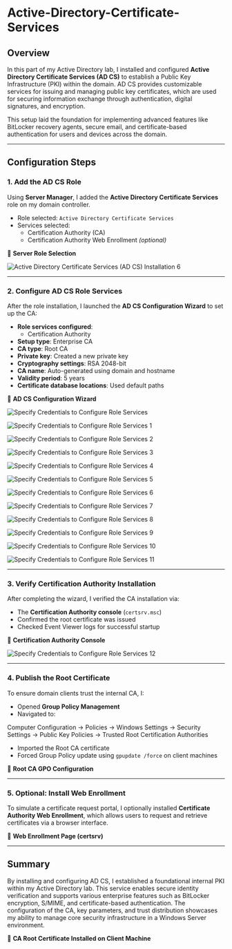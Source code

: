 # Active-Directory-Certificate-Services

## Overview

In this part of my Active Directory lab, I installed and configured **Active Directory Certificate Services (AD CS)** to establish a Public Key Infrastructure (PKI) within the domain. AD CS provides customizable services for issuing and managing public key certificates, which are used for securing information exchange through authentication, digital signatures, and encryption.

This setup laid the foundation for implementing advanced features like BitLocker recovery agents, secure email, and certificate-based authentication for users and devices across the domain.

---

## Configuration Steps

### 1. Add the AD CS Role

Using **Server Manager**, I added the **Active Directory Certificate Services** role on my domain controller.

- Role selected: `Active Directory Certificate Services`
- Services selected:
  - Certification Authority (CA)
  - Certification Authority Web Enrollment *(optional)*

📸 **Server Role Selection**

![Active Directory Certificate Services (AD CS) Installation 6](https://github.com/user-attachments/assets/f956db8a-1a5e-4775-a8ef-7c98dcd4049e)

---

### 2. Configure AD CS Role Services

After the role installation, I launched the **AD CS Configuration Wizard** to set up the CA:

- **Role services configured**:
  - Certification Authority
- **Setup type**: Enterprise CA
- **CA type**: Root CA
- **Private key**: Created a new private key
- **Cryptography settings**: RSA 2048-bit
- **CA name**: Auto-generated using domain and hostname
- **Validity period**: 5 years
- **Certificate database locations**: Used default paths

📸 **AD CS Configuration Wizard**

![Specify Credentials to Configure Role Services](https://github.com/user-attachments/assets/475d8cf2-16a5-4ce3-b44e-ab34e2a517fb)

![Specify Credentials to Configure Role Services 1](https://github.com/user-attachments/assets/731c71f9-9088-4b2e-9df8-2eca8460872f)

![Specify Credentials to Configure Role Services 2](https://github.com/user-attachments/assets/80f9378b-9cf1-42a6-ab87-ca82f12b4bf4)

![Specify Credentials to Configure Role Services 3](https://github.com/user-attachments/assets/3c13d88c-0834-453a-ba3c-c611b0df9a1b)

![Specify Credentials to Configure Role Services 4](https://github.com/user-attachments/assets/6a889e4d-7ed5-4a4b-9b6b-6f9d6a3c3488)

![Specify Credentials to Configure Role Services 5](https://github.com/user-attachments/assets/b4d1ae35-abc2-476f-935a-6f24f8e12010)

![Specify Credentials to Configure Role Services 6](https://github.com/user-attachments/assets/6f23e3a5-1171-45aa-836d-26c0d14b6310)

![Specify Credentials to Configure Role Services 7](https://github.com/user-attachments/assets/99d9bfc8-2b33-4f7d-9f9e-51345b01be3d)

![Specify Credentials to Configure Role Services 8](https://github.com/user-attachments/assets/c190e951-92d2-4e98-814b-7b2946f760ca)

![Specify Credentials to Configure Role Services 9](https://github.com/user-attachments/assets/1cf9f466-1889-419c-a479-ae0aba6e8bd1)

![Specify Credentials to Configure Role Services 10](https://github.com/user-attachments/assets/db878a5c-fe90-4f9a-88db-c46a74c5d399)

![Specify Credentials to Configure Role Services 11](https://github.com/user-attachments/assets/66071b85-11cc-4ce6-b0cb-d6665ffe3a58)

---

### 3. Verify Certification Authority Installation

After completing the wizard, I verified the CA installation via:

- The **Certification Authority console** (`certsrv.msc`)
- Confirmed the root certificate was issued
- Checked Event Viewer logs for successful startup

📸 **Certification Authority Console**

![Specify Credentials to Configure Role Services 12](https://github.com/user-attachments/assets/cb859fd7-5977-4d81-a4cc-8360309f7e34)

---

### 4. Publish the Root Certificate

To ensure domain clients trust the internal CA, I:

- Opened **Group Policy Management**
- Navigated to:  

Computer Configuration → Policies → Windows Settings → Security Settings → Public Key Policies → Trusted Root Certification Authorities

- Imported the Root CA certificate
- Forced Group Policy update using `gpupdate /force` on client machines

📸 **Root CA GPO Configuration**

---

### 5. Optional: Install Web Enrollment

To simulate a certificate request portal, I optionally installed **Certificate Authority Web Enrollment**, which allows users to request and retrieve certificates via a browser interface.

📸 **Web Enrollment Page (certsrv)**

---

## Summary

By installing and configuring AD CS, I established a foundational internal PKI within my Active Directory lab. This service enables secure identity verification and supports various enterprise features such as BitLocker encryption, S/MIME, and certificate-based authentication. The configuration of the CA, key parameters, and trust distribution showcases my ability to manage core security infrastructure in a Windows Server environment.

📸 **CA Root Certificate Installed on Client Machine**
